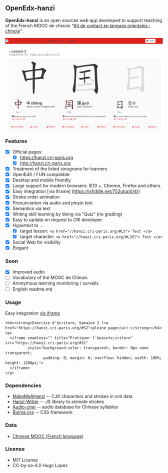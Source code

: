 ## OpenEdx-hanzi
**OpenEdx-hanzi** is an open sources web app developed to support teaching of the French MOOC de chinois "[Kit de contact en langues orientales : chinois](https://www.fun-mooc.fr/courses/course-v1:Inalco+52004+session02/about)".

<p align="center">
  <img width="600px" src="./img/index.png?raw=true" alt="Home page"/>
</p>

### Features
- [x] Official pages:
  - [x] https://hanzi.cri-paris.org
  - [x] http://hanzi.cri-paris.org
- [x] Treatment of the listed sinograms for learners
- [x] OpenEdX / FUN compatible
- [x] Desktop and mobile friendly
- [x] Large support for modern browsers: IE10 +, Chrome, Firefox and others.
- [x] Easy integration [via iframe] (https://jsfiddle.net/752utup0/4/)
- [x] Stroke order animation
- [x] Pronunciation via audio and pinyin text
- [x] Semantics via text
- [x] Writing skill learning by doing via "Quiz" (no grading)
- [x] Easy to update on request to CRI developer
- [x] Hypertext to ...
  - [x] target lesson: `<a href="//hanzi.cri-paris.org/#L3"> Text </a>`
  - [x] target character: `<a href="//hanzi.cri-paris.org/#L3们"> Text </a>`
- [x] Social Web for visibility
- [x] Elegant

### Soon
- [x] Improved audio
- [ ] Vocabulary of the MOOC de Chinois
- [ ] Anonymous learning monitoring / surveils
- [ ] English readme.md

### Usage
Easy integration [via iframe](https://jsfiddle.net/752utup0/4/)

```
<h4><strong>Exercice d'écriture, Semaine 2 (<a href="https://hanzi.cri-paris.org/#S2">pleine page</a>):</strong></h4>
<p>
  <iframe seamless="" title="Pratiquer l'&eacute;criture" src="https://hanzi.cri-paris.org/#S2" 
          style="background-color: transparent; border: 0px none transparent; 
                 padding: 0; margin: 0; overflow: hidden; width: 100%; height: 1200px;">
  </iframe>
</p>
```

### Dependencies
- [MakeMeAHanzi](http://github.com/Skishore/MakeMeAHanzi) -- CJK characters and strokes in xml data
- [Hanzi-Writer](http://github.com/Chanind/Hanzi-Writer) -- JS library to animate strokes
- [Audio-cmn](http://github.com/hugolpz/audio-cmn) -- audio database for Chinese syllables
- [Bulma.css](https://bulma.io/documentation/) -- CSS framework

### Data
* [Chinese MOOC (French language)](https://www.fun-mooc.fr/courses/course-v1:Inalco+52004+session02/about)

### License
- MIT License
- CC-by-sa-4.0 Hugo Lopez
